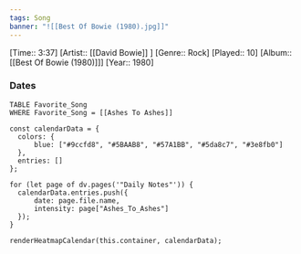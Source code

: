 ```yaml
---
tags: Song  
banner: "![[Best Of Bowie (1980).jpg]]"
---
```

[Time:: 3:37]
[Artist:: [[David Bowie]] ]
[Genre:: Rock]
[Played:: 10]
[Album:: [[Best Of Bowie (1980)]]]
[Year:: 1980]
### Dates
````dataview
TABLE Favorite_Song
WHERE Favorite_Song = [[Ashes To Ashes]]
````

  ```dataviewjs
const calendarData = { 
	colors: { 
		blue: ["#9ccfd8", "#5BAAB8", "#57A1BB", "#5da8c7", "#3e8fb0"] 
	}, 
	entries: [] 
}; 

for (let page of dv.pages('"Daily Notes"')) { 
	calendarData.entries.push({ 
		date: page.file.name, 
		intensity: page["Ashes_To_Ashes"]
	}); 
} 

renderHeatmapCalendar(this.container, calendarData);
```
